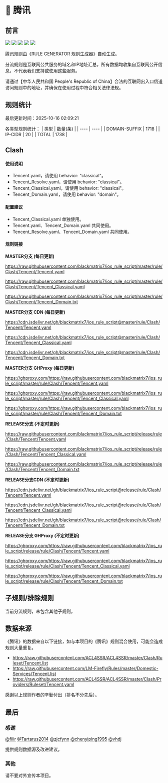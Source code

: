 # 🧸 腾讯

## 前言

![](https://shields.io/badge/-移除重复规则-ff69b4) ![](https://shields.io/badge/-DOMAIN与DOMAIN--SUFFIX合并-green) ![](https://shields.io/badge/-DOMAIN--SUFFIX间合并-critical) ![](https://shields.io/badge/-DOMAIN--SUFFIX与DOMAIN--KEYWORD合并-blue) ![](https://shields.io/badge/-IP--CIDR(6)合并-blueviolet) 

腾讯规则由《RULE GENERATOR 规则生成器》自动生成。

分流规则是互联网公共服务的域名和IP地址汇总，所有数据均收集自互联网公开信息，不代表我们支持或使用这些服务。

请通过【中华人民共和国 People's Republic of China】合法的互联网出入口信道访问规则中的地址，并确保在使用过程中符合相关法律法规。

## 规则统计

最后更新时间：2025-10-16 02:09:21

各类型规则统计：
| 类型 | 数量(条)  | 
| ---- | ----  |
| DOMAIN-SUFFIX | 1718  | 
| IP-CIDR | 20  | 
| TOTAL | 1738  | 


## Clash 

#### 使用说明
- Tencent.yaml，请使用 behavior: "classical"。
- Tencent_Resolve.yaml，请使用 behavior: "classical"。
- Tencent_Classical.yaml，请使用 behavior: "classical"。
- Tencent_Domain.yaml，请使用 behavior: "domain"。

#### 配置建议
- Tencent_Classical.yaml 单独使用。
- Tencent.yaml、Tencent_Domain.yaml 共同使用。
- Tencent_Resolve.yaml、Tencent_Domain.yaml 共同使用。

#### 规则链接
**MASTER分支 (每日更新)**

https://raw.githubusercontent.com/blackmatrix7/ios_rule_script/master/rule/Clash/Tencent/Tencent.yaml

https://raw.githubusercontent.com/blackmatrix7/ios_rule_script/master/rule/Clash/Tencent/Tencent_Classical.yaml

https://raw.githubusercontent.com/blackmatrix7/ios_rule_script/master/rule/Clash/Tencent/Tencent_Domain.txt

**MASTER分支 CDN (每日更新)**

https://cdn.jsdelivr.net/gh/blackmatrix7/ios_rule_script@master/rule/Clash/Tencent/Tencent.yaml

https://cdn.jsdelivr.net/gh/blackmatrix7/ios_rule_script@master/rule/Clash/Tencent/Tencent_Classical.yaml

https://cdn.jsdelivr.net/gh/blackmatrix7/ios_rule_script@master/rule/Clash/Tencent/Tencent_Domain.txt

**MASTER分支 GHProxy (每日更新)**

https://ghproxy.com/https://raw.githubusercontent.com/blackmatrix7/ios_rule_script/master/rule/Clash/Tencent/Tencent.yaml

https://ghproxy.com/https://raw.githubusercontent.com/blackmatrix7/ios_rule_script/master/rule/Clash/Tencent/Tencent_Classical.yaml

https://ghproxy.com/https://raw.githubusercontent.com/blackmatrix7/ios_rule_script/master/rule/Clash/Tencent/Tencent_Domain.txt

**RELEASE分支 (不定时更新)**

https://raw.githubusercontent.com/blackmatrix7/ios_rule_script/release/rule/Clash/Tencent/Tencent.yaml

https://raw.githubusercontent.com/blackmatrix7/ios_rule_script/release/rule/Clash/Tencent/Tencent_Classical.yaml

https://raw.githubusercontent.com/blackmatrix7/ios_rule_script/release/rule/Clash/Tencent/Tencent_Domain.txt

**RELEASE分支CDN (不定时更新)**

https://cdn.jsdelivr.net/gh/blackmatrix7/ios_rule_script@release/rule/Clash/Tencent/Tencent.yaml

https://cdn.jsdelivr.net/gh/blackmatrix7/ios_rule_script@release/rule/Clash/Tencent/Tencent_Classical.yaml

https://cdn.jsdelivr.net/gh/blackmatrix7/ios_rule_script@release/rule/Clash/Tencent/Tencent_Domain.txt

**RELEASE分支 GHProxy (不定时更新)**

https://ghproxy.com/https://raw.githubusercontent.com/blackmatrix7/ios_rule_script/release/rule/Clash/Tencent/Tencent.yaml

https://ghproxy.com/https://raw.githubusercontent.com/blackmatrix7/ios_rule_script/release/rule/Clash/Tencent/Tencent_Classical.yaml

https://ghproxy.com/https://raw.githubusercontent.com/blackmatrix7/ios_rule_script/release/rule/Clash/Tencent/Tencent_Domain.txt

## 子规则/排除规则


当前分流规则，未包含其他子规则。

## 数据来源

《腾讯》的数据来自以下链接，如与本项目的《腾讯》规则混合使用，可能会造成规则大量重复。

- https://raw.githubusercontent.com/ACL4SSR/ACL4SSR/master/Clash/Ruleset/Tencent.list
- https://raw.githubusercontent.com/LM-Firefly/Rules/master/Domestic-Services/Tencent.list
- https://raw.githubusercontent.com/ACL4SSR/ACL4SSR/master/Clash/Providers/Ruleset/Tencent.yaml


感谢以上规则作者的辛勤付出（排名不分先后）。

## 最后

### 感谢

[@fiiir](https://github.com/fiiir) [@Tartarus2014](https://github.com/Tartarus2014) [@zjcfynn](https://github.com/zjcfynn) [@chenyiping1995](https://github.com/chenyiping1995) [@vhdj](https://github.com/vhdj)

提供规则数据源及改进建议。

### 其他

请不要对外宣传本项目。